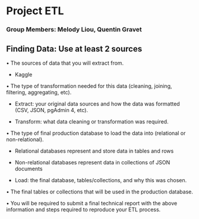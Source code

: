 # Project ETL

### Group Members: Melody Liou, Quentin Gravet

## Finding Data: Use at least 2 sources

•  The sources of data that you will extract from.

*	Kaggle

•  The type of transformation needed for this data (cleaning, joining, filtering, aggregating, etc).

* Extract: your original data sources and how the data was formatted (CSV, JSON, pgAdmin 4, etc).

* Transform: what data cleaning or transformation was required.

•  The type of final production database to load the data into (relational or non-relational).

*	Relational databases represent and store data in tables and rows

*	Non-relational databases represent data in collections of JSON documents

*	Load: the final database, tables/collections, and why this was chosen.

•  The final tables or collections that will be used in the production database.

•  You will be required to submit a final technical report with the above information and steps required to reproduce your ETL process.


